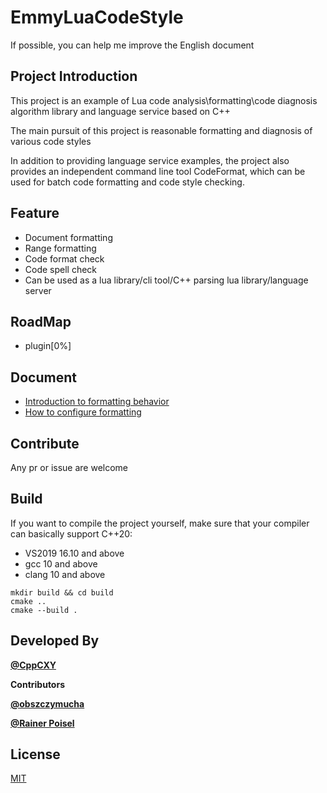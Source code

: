 # EmmyLuaCodeStyle

If possible, you can help me improve the English document 

## Project Introduction 

This project is an example of Lua code analysis\formatting\code diagnosis algorithm library and language service based on C++

The main pursuit of this project is reasonable formatting and diagnosis of various code styles

In addition to providing language service examples, the project also provides an independent command line tool CodeFormat, which can be used for batch code formatting and code style checking.

## Feature

* Document formatting
* Range formatting
* Code format check
* Code spell check
* Can be used as a lua library/cli tool/C++ parsing lua library/language server

## RoadMap
* plugin[0%]

## Document

* [Introduction to formatting behavior](docs/format_action_EN.md)
* [How to configure formatting](docs/format_config_EN.md)
## Contribute
Any pr or issue are welcome 

## Build

If you want to compile the project yourself, make sure that your compiler can basically support C++20: 
* VS2019 16.10 and above
* gcc 10 and above
* clang 10 and above

```
mkdir build && cd build
cmake ..
cmake --build . 

```

## Developed By

[**@CppCXY**](https://github.com/CppCXY)

**Contributors**

[**@obszczymucha**](https://github.com/obszczymucha)

[**@Rainer Poisel**](https://github.com/rpoisel)

## License

[MIT](LICENSE)
